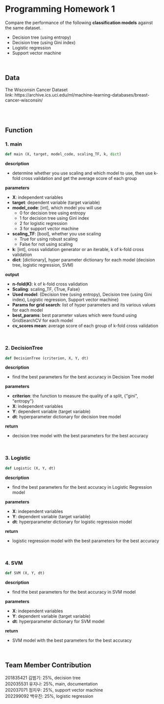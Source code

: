 <h1> Programming Homework 1 </h1>

Compare the performance of the following <strong>classification models</strong> against the same dataset.
- Decision tree (using entropy)
- Decision tree (using Gini index)
- Logistic regression
- Support vector machine

<br>

<h2> Data </h2>
The Wisconsin Cancer Dataset <br>
link: https://archive.ics.uci.edu/ml/machine-learning-databases/breast-cancer-wisconsin/

<br><br>

<h2> Function </h2>

<h3> 1. main </h3>

```python
def main (X, target, model_code, scaling_TF, k, dict)
```

<strong>description</strong>
  - determine whether you use scaling and which model to use, then use k-fold cross validation and get the average score of each group
  
<strong>parameters</strong>
  - <strong>X</strong>: independent variables
  - <strong>target</strong>: dependent variable (target variable)
  - <strong>model_code</strong>: [int], which model you will use
    - 0 for decision tree using entropy
    - 1 for decision tree using Gini index
    - 2 for logistic regression
    - 3 for support vector machine
  - <strong>scaling_TF</strong>: [bool], whether you use scaling
    - True for using robust scaling
    - False for not using scaling
  - <strong>k</strong>: [int], cross validation generator or an iterable, k of k-fold cross validation
  - <strong>dict</strong>: [dictionary], hyper parameter dictionary for each model (decision tree, logistic regression, SVM)
  
<strong>output</strong>
  - <strong>n-fold(K)</strong>: k of k-fold cross validation 
  - <strong>Scaling</strong>: scaling_TF, {True, False}
  - <strong>Used model</strong>: {Decision tree (using entropy), Decision tree (using Gini index), Logistic regression, Support vector machine}
  - <strong>Params for grid search</strong>: list of hyper parameters and its various values for each model
  - <strong>best_params</strong>: best parameter values which were found using GridSearchCV for each model
  - <strong>cv_scores mean</strong>: average score of each group of k-fold cross validation
 
 <br>
 
 <h3> 2. DecisionTree </h3>

```python
def DecisionTree (criterion, X, Y, dt)
```

<strong>description</strong>
  - find the best parameters for the best accuracy in Decision Tree model


<strong>parameters</strong>
  - <strong>criterion</strong>: the function to measure the quality of a split, {"gini", "entropy"}
  - <strong>X</strong>: independent variables
  - <strong>Y</strong>: dependent variable (target variable)
  - <strong>dt</strong>: hyperparameter dictionary for decision tree model
  
<strong>return</strong>
  - decision tree model with the best parameters for the best accuracy
  
<br>

<h3> 3. Logistic </h3>

```python
def Logistic (X, Y, dt)
```

<strong>description</strong>
  - find the best parameters for the best accuracy in Logistic Regression model


<strong>parameters</strong>
  - <strong>X</strong>: independent variables
  - <strong>Y</strong>: dependent variable (target variable)
  - <strong>dt</strong>: hyperparameter dictionary for logistic regression model
  
<strong>return</strong>
  - logistic regression model with the best parameters for the best accuracy
  
<br>

<h3> 4. SVM </h3>

```python
def SVM (X, Y, dt)
```

<strong>description</strong>
  - find the best parameters for the best accuracy in SVM model


<strong>parameters</strong>
  - <strong>X</strong>: independent variables
  - <strong>Y</strong>: dependent variable (target variable)
  - <strong>dt</strong>: hyperparameter dictionary for SVM model
  
<strong>return</strong>
  - SVM model with the best parameters for the best accuracy
  
<br>
  
<h2> Team Member Contribution </h2>

201835421 김범기: 25%, decision tree <br>
202035531 유지나: 25%, main, documentation <br>
202037071 정지우: 25%, support vector machine <br>
202299092 백우진: 25%, logistic regression
